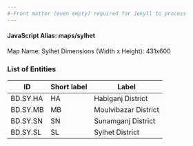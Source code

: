 ```yaml
---
# Front matter (even empty) required for Jekyll to process
---
```


#### JavaScript Alias: maps/sylhet

Map Name: Sylhet
Dimensions (Width x Height): 431x600





### List of Entities

ID | Short label | Label
---|---|---|
BD.SY.HA|HA|Habiganj District
BD.SY.MB|MB|Moulvibazar District
BD.SY.SN|SN|Sunamganj District
BD.SY.SL|SL|Sylhet District